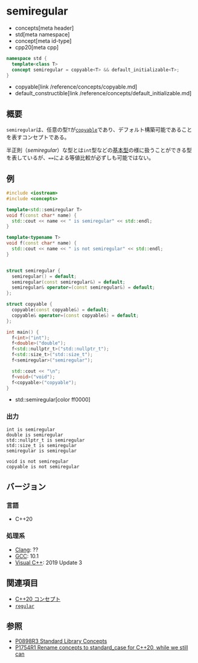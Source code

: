 # semiregular
* concepts[meta header]
* std[meta namespace]
* concept[meta id-type]
* cpp20[meta cpp]

```cpp
namespace std {
  template<class T>
  concept semiregular = copyable<T> && default_initializable<T>;
}
```
* copyable[link /reference/concepts/copyable.md]
* default_constructible[link /reference/concepts/default_initializable.md]

## 概要

`semiregular`は、任意の型`T`が[`copyable`](./copyable.md)であり、デフォルト構築可能であることを表すコンセプトである。

半正則（*semiregular*）な型とは`int`型などの[基本型](/reference/type_traits/is_fundamental.md)の様に扱うことができる型を表しているが、`==`による等値比較が必ずしも可能ではない。

## 例
```cpp example
#include <iostream>
#include <concepts>

template<std::semiregular T>
void f(const char* name) {
  std::cout << name << " is semiregular" << std::endl;
}

template<typename T>
void f(const char* name) {
  std::cout << name << " is not semiregular" << std::endl;
}


struct semiregular {
  semiregular() = default;
  semiregular(const semiregular&) = default;
  semiregular& operator=(const semiregular&) = default;
};

struct copyable {
  copyable(const copyable&) = default;
  copyable& operator=(const copyable&) = default;
};

int main() {
  f<int>("int");
  f<double>("double");
  f<std::nullptr_t>("std::nullptr_t");
  f<std::size_t>("std::size_t");
  f<semiregular>("semiregular");

  std::cout << "\n";
  f<void>("void");
  f<copyable>("copyable");
}
```
* std::semiregular[color ff0000]

### 出力
```
int is semiregular
double is semiregular
std::nullptr_t is semiregular
std::size_t is semiregular
semiregular is semiregular

void is not semiregular
copyable is not semiregular
```

## バージョン
### 言語
- C++20

### 処理系
- [Clang](/implementation.md#clang): ??
- [GCC](/implementation.md#gcc): 10.1
- [Visual C++](/implementation.md#visual_cpp): 2019 Update 3

## 関連項目

- [C++20 コンセプト](/lang/cpp20/concepts.md)
- [`regular`](./regular.md)

## 参照

- [P0898R3 Standard Library Concepts](http://www.open-std.org/jtc1/sc22/wg21/docs/papers/2018/p0898r3.pdf)
- [P1754R1 Rename concepts to standard_case for C++20, while we still can](http://www.open-std.org/jtc1/sc22/wg21/docs/papers/2019/p1754r1.pdf)
